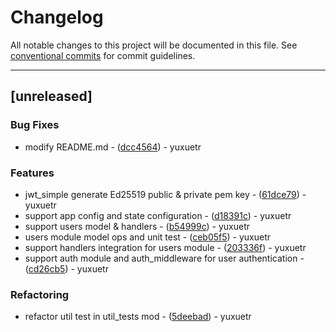# Changelog

All notable changes to this project will be documented in this file. See [conventional commits](https://www.conventionalcommits.org/) for commit guidelines.

---
## [unreleased]

### Bug Fixes

- modify README.md - ([dcc4564](https://github.com/yuxuetr/rust-template/commit/dcc456444905feabef4b38512761bafc928de604)) - yuxuetr

### Features

- jwt_simple generate Ed25519 public & private pem key - ([61dce79](https://github.com/yuxuetr/rust-template/commit/61dce79478a30171fc7e29050287f39a5ebba5b1)) - yuxuetr
- support app config and state configuration - ([d18391c](https://github.com/yuxuetr/rust-template/commit/d18391c01ae1851808b9d0c6946701766679cc0e)) - yuxuetr
- support users model & handlers - ([b54999c](https://github.com/yuxuetr/rust-template/commit/b54999c941e81a67f8684c5b2eb3321119c66434)) - yuxuetr
- users module model ops and unit test - ([ceb05f5](https://github.com/yuxuetr/rust-template/commit/ceb05f545ef013ee8572418af542baf0545d9c19)) - yuxuetr
- support handlers integration for users module - ([203336f](https://github.com/yuxuetr/rust-template/commit/203336f9aed62b3b081ac191e9ad5948237b9498)) - yuxuetr
- support auth module and auth_middleware for user authentication - ([cd26cb5](https://github.com/yuxuetr/rust-template/commit/cd26cb50b3399bbbedf5dbe9304cd23ede85b39b)) - yuxuetr

### Refactoring

- refactor util test in util_tests mod - ([5deebad](https://github.com/yuxuetr/rust-template/commit/5deebad1706f4e82f8e9edd49452206cebbb2710)) - yuxuetr

<!-- generated by git-cliff -->

